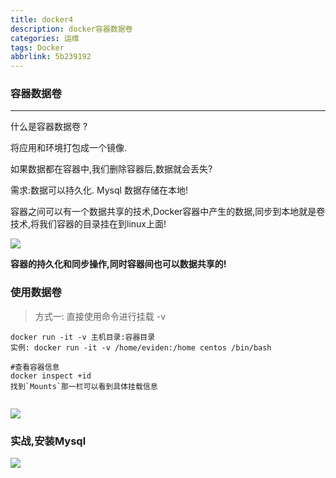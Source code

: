 ```yaml
---
title: docker4
description: docker容器数据卷
categories: 运维
tags: Docker
abbrlink: 5b239192
---
```

### 容器数据卷

---

什么是容器数据卷 ?

将应用和环境打包成一个镜像.

如果数据都在容器中,我们删除容器后,数据就会丢失?

需求:数据可以持久化. Mysql 数据存储在本地!

容器之间可以有一个数据共享的技术,Docker容器中产生的数据,同步到本地就是卷技术,将我们容器的目录挂在到linux上面!

![](https://s1.vika.cn/space/2024/03/28/2859a09acc424db4951b6786499cff0b)

**容器的持久化和同步操作,同时容器间也可以数据共享的!**

### 使用数据卷

> 方式一: 直接使用命令进行挂载 -v

```shell 
docker run -it -v 主机目录:容器目录
实例: docker run -it -v /home/eviden:/home centos /bin/bash

#查看容器信息
docker inspect +id 
找到`Mounts`那一栏可以看到具体挂载信息


```

![](https://s1.vika.cn/space/2024/03/28/49c605e356c54bc883d8b570e6283c84)

### 实战,安装Mysql

![](https://s1.vika.cn/space/2024/03/28/6be40ecaee2d4a8db8a99fdd5559c3cd)